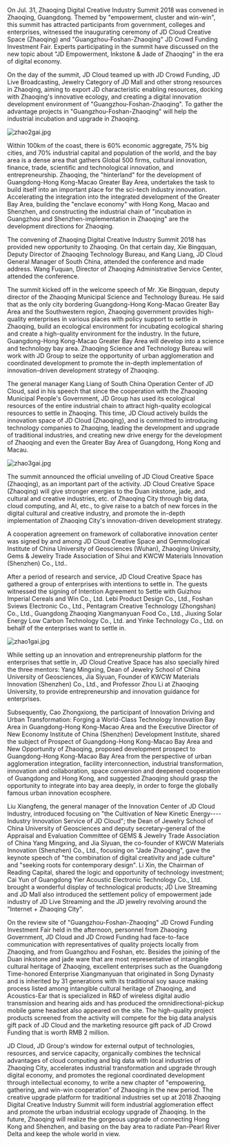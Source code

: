 On Jul. 31, Zhaoqing Digital Creative Industry Summit 2018 was convened in Zhaoqing, Guangdong. Themed by "empowerment, cluster and win-win", this summit has attracted participants from government, colleges and enterprises, witnessed the inaugurating ceremony of JD Cloud Creative Space (Zhaoqing) and "Guangzhou-Foshan-Zhaoqing" JD Crowd Funding Investment Fair. Experts participating in the summit have discussed on the new topic about "JD Empowerment, Inkstone & Jade of Zhaoqing" in the era of digital economy.

On the day of the summit, JD Cloud teamed up with JD Crowd Funding, JD Live Broadcasting, Jewelry Category of JD Mall and other strong resources in Zhaoqing, aiming to export JD characteristic enabling resources, docking with Zhaoqing's innovative ecology, and creating a digital innovation development environment of "Guangzhou-Foshan-Zhaoqing". To gather the advantage projects in "Guangzhou-Foshan-Zhaoqing" will help the industrial incubation and upgrade in Zhaoqing.

![zhao2gai.jpg]()

Within 100km of the coast, there is 60% economic aggregate, 75% big cities, and 70% industrial capital and population of the world, and the bay area is a dense area that gathers Global 500 firms, cultural innovation, finance, trade, scientific and technological innovation, and entrepreneurship. Zhaoqing, the "hinterland" for the development of Guangdong-Hong Kong-Macao Greater Bay Area, undertakes the task to build itself into an important place for the sci-tech industry innovation. Accelerating the integration into the integrated development of the Greater Bay Area, building the "enclave economy" with Hong Kong, Macao and Shenzhen, and constructing the industrial chain of "incubation in Guangzhou and Shenzhen-implementation in Zhaoqing" are the development directions for Zhaoqing.

The convening of Zhaoqing Digital Creative Industry Summit 2018 has provided new opportunity to Zhaoqing. On that certain day, Xie Bingquan, Deputy Director of Zhaoqing Technology Bureau, and Kang Liang, JD Cloud General Manager of South China, attended the conference and made address. Wang Fuquan, Director of Zhaoqing Administrative Service Center, attended the conference.

The summit kicked off in the welcome speech of Mr. Xie Bingquan, deputy director of the Zhaoqing Municipal Science and Technology Bureau. He said that as the only city bordering Guangdong-Hong Kong-Macao Greater Bay Area and the Southwestern region, Zhaoqing government provides high-quality enterprises in various places with policy support to settle in Zhaoqing, build an ecological environment for incubating ecological sharing and create a high-quality environment for the industry. In the future, Guangdong-Hong Kong-Macao Greater Bay Area will develop into a science and technology bay area. Zhaoqing Science and Technology Bureau will work with JD Group to seize the opportunity of urban agglomeration and coordinated development to promote the in-depth implementation of innovation-driven development strategy of Zhaoqing.

The general manager Kang Liang of South China Operation Center of JD Cloud, said in his speech that since the cooperation with the Zhaoqing Municipal People's Government, JD Group has used its ecological resources of the entire industrial chain to attract high-quality ecological resources to settle in Zhaoqing. This time, JD Cloud actively builds the innovation space of JD Cloud (Zhaoqing), and is committed to introducing technology companies to Zhaoqing, leading the development and upgrade of traditional industries, and creating new drive energy for the development of Zhaoqing and even the Greater Bay Area of Guangdong, Hong Kong and Macau.

![zhao3gai.jpg]()

The summit announced the official unveiling of JD Cloud Creative Space (Zhaoqing), as an important part of the activity. JD Cloud Creative Space (Zhaoqing) will give stronger energies to the Duan inkstone, jade, and cultural and creative industries, etc. of Zhaoqing City through big data, cloud computing, and AI, etc., to give raise to a batch of new forces in the digital cultural and creative industry, and promote the in-depth implementation of Zhaoqing City's innovation-driven development strategy.

A cooperation agreement on framework of collaborative innovation center was signed by and among JD Cloud Creative Space and Gemmological Institute of China University of Geosciences (Wuhan), Zhaoqing University, Gems & Jewelry Trade Association of Sihui and KWCW Materials Innovation (Shenzhen) Co., Ltd..

After a period of research and service, JD Cloud Creative Space has gathered a group of enterprises with intentions to settle in. The guests witnessed the signing of Intention Agreement to Settle with Guizhou Imperial Cereals and Win Co., Ltd. Lebi Product Design Co., Ltd., Foshan Sviews Electronic Co., Ltd., Pentagram Creative Technology (Zhongshan) Co., Ltd., Guangdong Zhaoqing Xiangmanyuan Food Co., Ltd., Jiuxing Solar Energy Low Carbon Technology Co., Ltd. and Yinke Technology Co., Ltd. on behalf of the enterprises want to settle in.

![zhao1gai.jpg]()

While setting up an innovation and entrepreneurship platform for the enterprises that settle in, JD Cloud Creative Space has also specially hired the three mentors: Yang Mingxing, Dean of Jewelry School of China University of Geosciences, Jia Siyuan, Founder of KWCW Materials Innovation (Shenzhen) Co., Ltd., and Professor Zhou Li at Zhaoqing University, to provide entrepreneurship and innovation guidance for enterprises.

Subsequently, Cao Zhongxiong, the participant of Innovation Driving and Urban Transformation: Forging a World-Class Technology Innovation Bay Area in Guangdong-Hong Kong-Macao Area and the Executive Director of New Economy Institute of China (Shenzhen) Development Institute, shared the subject of Prospect of Guangdong-Hong Kong-Macao Bay Area and New Opportunity of Zhaoqing, proposed development prospect to Guangdong-Hong Kong-Macao Bay Area from the perspective of urban agglomeration integration, facility interconnection, industrial transformation, innovation and collaboration, space conversion and deepened cooperation of Guangdong and Hong Kong, and suggested Zhaoqing should grasp the opportunity to integrate into bay area deeply, in order to forge the globally famous urban innovation ecosphere.

Liu Xiangfeng, the general manager of the Innovation Center of JD Cloud Industry, introduced focusing on "the Cultivation of New Kinetic Energy---- Industry Innovation Service of JD Cloud"; the Dean of Jewelry School of China University of Geosciences and deputy secretary-general of the Appraisal and Evaluation Committee of GEMS & Jewelry Trade Association of China Yang Mingxing, and Jia Siyuan, the co-founder of KWCW Materials Innovation (Shenzhen) Co., Ltd., focusing on "Jade Zhaoqing", gave the keynote speech of "the combination of digital creativity and jade culture" and "seeking roots for contemporary design". Li Xin, the Chairman of Reading Capital, shared the logic and opportunity of technology investment; Cai Yun of Guangdong Yier Acoustic Electronic Technology Co., Ltd. brought a wonderful display of technological products; JD Live Streaming and JD Mall also introduced the settlement policy of empowerment jade industry of JD Live Streaming and the JD jewelry revolving around the "Internet + Zhaoqing City".

On the review site of "Guangzhou-Foshan-Zhaoqing" JD Crowd Funding Investment Fair held in the afternoon, personnel from Zhaoqing Government, JD Cloud and JD Crowd Funding had face-to-face communication with representatives of quality projects locally from Zhaoqing, and from Guangzhou and Foshan, etc. Besides the joining of the Duan inkstone and jade ware that are most representative of intangible cultural heritage of Zhaoqing, excellent enterprises such as the Guangdong Time-honored Enterprise Xiangmanyuan that originated in Song Dynasty and is inherited by 31 generations with its traditional soy sauce making process listed among intangible cultural heritage of Zhaoqing, and Acoustics-Ear that is specialized in R&D of wireless digital audio transmission and hearing aids and has produced the omnidirectional-pickup mobile game headset also appeared on the site. The high-quality project products screened from the activity will compete for the big data analysis gift pack of JD Cloud and the marketing resource gift pack of JD Crowd Funding that is worth RMB 2 million.

JD Cloud, JD Group's window for external output of technologies, resources, and service capacity, organically combines the technical advantages of cloud computing and big data with local industries of Zhaoqing City, accelerates industrial transformation and upgrade through digital economy, and promotes the regional coordinated development through intellectual economy, to write a new chapter of "empowering, gathering, and win-win cooperation" of Zhaoqing in the new period. The creative upgrade platform for traditional industries set up at 2018 Zhaoqing Digital Creative Industry Summit will form industrial agglomeration effect and promote the urban industrial ecology upgrade of Zhaoqing. In the future, Zhaoqing will realize the gorgeous upgrade of connecting Hong Kong and Shenzhen, and basing on the bay area to radiate Pan-Pearl River Delta and keep the whole world in view.